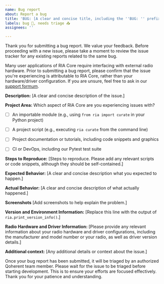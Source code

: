 ```yaml
---
name: Bug report
about: Report a bug
title: 'BUG: [A clear and concise title, including the ''BUG: '' prefix]'
labels: bug 🐞, needs triage 📥
assignees: ''

---
```


Thank you for submitting a bug report. We value your feedback. Before proceeding with a new issue, please take a 
moment to review the issue tracker for any existing reports related to the same bug.

Many user applications of RIA Core require interfacing with external radio hardware. Prior to submitting a 
bug report, please confirm that the issue you're experiencing is attributable to RIA Core, rather than your 
hardware/driver configuration. If you are unsure, feel free to ask in our [support formum](https://github.com/qoherent/michael/discussions/categories/support).

**Description:**
[A clear and concise description of the issue.]


**Project Area:**
Which aspect of RIA Core are you experiencing issues with?
- [ ] An importable module (e.g., using `from ria import curate` in your Python project) 
- [ ] A project script (e.g., executing `ria curate` from the command line)
- [ ] Project documentation or tutorials, including code snippets and graphics
- [ ] CI or DevOps, including our Pytest test suite


**Steps to Reproduce:**
[Steps to reproduce. Please add any relevant scripts or code snippets, although they should be self-contained.]


**Expected Behavior:**
[A clear and concise description what you expected to happen.]


**Actual Behavior:**
[A clear and concise description of what actually happened.]


**Screenshots**
[Add screenshots to help explain the problem.]


**Version and Environment Information:**
[Replace this line with the output of `ria.print_version_info()`.]


**Radio Hardware and Driver Information:**
[Please provide any relevant information about your radio hardware and driver 
configurations, including the manufacturer and model number or your radio, as well as 
driver version details.]


**Additional context:**
[Any additional details or context about the issue.]


Once your bug report has been submitted, it will be triaged by an authorized Qoherent team member. 
Please wait for the issue to be triaged before starting development. This is to ensure your efforts 
are focused effectively. Thank you for your patience and understanding.
